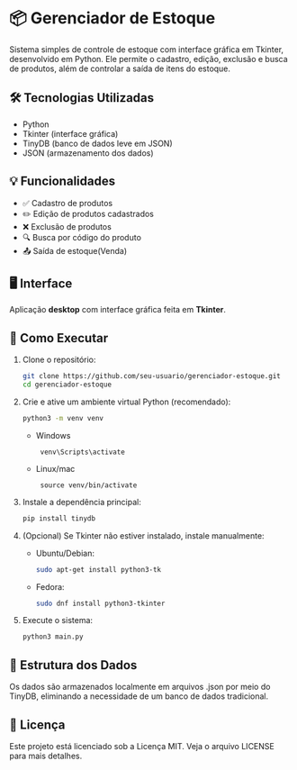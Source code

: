 # 📦 Gerenciador de Estoque

Sistema simples de controle de estoque com interface gráfica em Tkinter, desenvolvido em Python. Ele permite o cadastro, edição, exclusão e busca de produtos, além de controlar a saída de itens do estoque.

## 🛠️ Tecnologias Utilizadas

- Python
- Tkinter (interface gráfica)
- TinyDB (banco de dados leve em JSON)
- JSON (armazenamento dos dados)

## 💡 Funcionalidades

- ✅ Cadastro de produtos
- ✏️ Edição de produtos cadastrados
- ❌ Exclusão de produtos
- 🔍 Busca por código do produto
- 📤 Saída de estoque(Venda)

## 🖥️ Interface

Aplicação **desktop** com interface gráfica feita em **Tkinter**.

## 🚀 Como Executar

1. Clone o repositório:
   ```bash
   git clone https://github.com/seu-usuario/gerenciador-estoque.git
   cd gerenciador-estoque
   ```

2. Crie e ative um ambiente virtual Python (recomendado):
    ```bash
    python3 -m venv venv
    ```
    - Windows
      ```
       venv\Scripts\activate
      ```
    - Linux/mac
      ```
       source venv/bin/activate
       ```
4. Instale a dependência principal:
   ```bash
   pip install tinydb
   ```
5. (Opcional) Se Tkinter não estiver instalado, instale manualmente:
     - Ubuntu/Debian:
         ```bash
         sudo apt-get install python3-tk
         ```
     - Fedora:
       ```bash
       sudo dnf install python3-tkinter
       ```
6. Execute o sistema:
   ```bash
   python3 main.py
   ```
## 📂 Estrutura dos Dados
Os dados são armazenados localmente em arquivos .json por meio do TinyDB, eliminando a necessidade de um banco de dados tradicional.

## 📄 Licença
Este projeto está licenciado sob a Licença MIT. Veja o arquivo LICENSE para mais detalhes.
   
   

